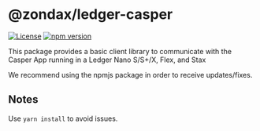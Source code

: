 # @zondax/ledger-casper

[![License](https://img.shields.io/badge/License-Apache%202.0-blue.svg)](https://opensource.org/licenses/Apache-2.0)
[![npm version](https://badge.fury.io/js/%40zondax%2Fledger-casper.svg)](https://badge.fury.io/js/%40zondax%2Fledger-casper)

This package provides a basic client library to communicate with the Casper App running in a Ledger Nano S/S+/X, Flex, and Stax

We recommend using the npmjs package in order to receive updates/fixes.

## Notes

Use `yarn install` to avoid issues.
